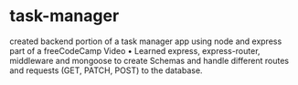 # task-manager
created backend portion of a task manager app using node and express 
part of a freeCodeCamp Video
•	Learned express, express-router, middleware and mongoose to create Schemas and handle different routes and requests (GET, PATCH, POST) to the database.
